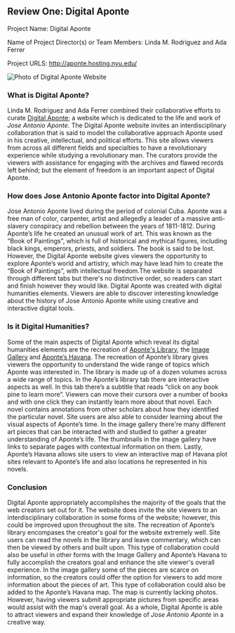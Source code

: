 ## Review One: Digital Aponte 

Project Name: Digital Aponte

Name of Project Director(s) or Team Members: Linda M. Rodriguez and Ada Ferrer

Project URLS: http://aponte.hosting.nyu.edu/


![Photo of Digital Aponte Website](https://jereeemiaah.github.io/Jeremiah-L.-Bethea/images/AponteReviewCover.png)

### What is Digital Aponte?

Linda M. Rodriguez and Ada Ferrer combined their collaborative efforts to curate [Digital Aponte](http://aponte.hosting.nyu.edu/); a website which is dedicated to the life and work of _Jose Antonio Aponte_. The Digital Aponte website invites an interdisciplinary collaboration that is said to model the collaborative approach Aponte used in his creative, intellectual, and political efforts. This site allows viewers from across all different fields and specialties to have a revolutionary experience while studying a revolutionary man. The curators provide the viewers with assistance for engaging with the archives and flawed records left behind; but the element of freedom is an important aspect of Digital Aponte.

### How does Jose Antonio Aponte factor into Digital Aponte?

Jose Antonio Aponte lived during the period of colonial Cuba. Aponte was a free man of color, carpenter, artist and allegedly a leader of a massive anti-slavery conspiracy and rebellion between the years of 1811-1812. During Aponte’s life he created an unusual work of art. This was known as the “Book of Paintings”, which is full  of historical and mythical figures, including black kings, emperors, priests, and soldiers. The book is said to be lost. However, the Digital Aponte website gives viewers the opportunity to explore Aponte’s world and artistry, which may have lead him to create the  “Book of Paintings”, with intellectual freedom.The website is separated through different tabs but there's no distinctive order, so readers can start and finish however they would like. Digital Aponte was created with digital humanities elements. Viewers are able to discover interesting knowledge about the history of Jose Antonio Aponte while using creative and interactive digital tools. 

### Is it Digital Humanities?

Some of the main aspects of Digital Aponte which reveal its digital humanities elements are the recreation of [Aponte's Library](http://aponte.hosting.nyu.edu/apontes-library/), the [Image Gallery](http://aponte.hosting.nyu.edu/havana-visual-culture/) and [Aponte’s Havana](http://aponte.hosting.nyu.edu/apontes-havana/). The recreation of Aponte’s library gives viewers the opportunity to understand the wide range of topics which Aponte was interested in. The library is made up of a dozen volumes across a wide range of topics. In the Aponte’s library tab there are interactive aspects as well. In this tab there’s a subtitle that reads “click on any book pine to learn more”. Viewers can move their cursors over a number of books and with one click they can instantly learn more about that novel. Each novel contains annotations from other scholars about how they identified the particular novel. Site users are also able to consider learning about the visual aspects of Aponte’s time. In the image gallery there're many different art pieces that can be interacted with and studied to gather a greater understanding of Aponte’s life. The thumbnails in the image gallery have links to separate pages with contextual information on them. Lastly, Aponte’s Havana allows site users to view an interactive map of Havana plot sites relevant to Aponte’s life and also locations he represented in his novels. 

### Conclusion

Digital Aponte appropriately accomplishes the majority of the goals that the web creators set out for it.  The website does invite the site viewers to an interdisciplinary collaboration in some forms of the website; however, this could be improved upon throughout the site. The recreation of Aponte’s library encompases the creator's goal for the website extremely well. Site users can read the novels in the library and leave commentary, which can then be viewed by others and built upon. This type of collaboration could also be useful in other forms with the Image Gallery and Aponte’s Havana to fully accomplish the creators goal and enhance the site viewer's overall experience. In the image gallery some of the pieces are scarce on information, so the creators could offer the option for viewers to add more information about the pieces of art. This type of collaboration could also be added to the Aponte’s Havana map. The map is currently lacking photos. However, having viewers submit appropriate pictures from specific areas would assist with the map's overall goal. As a whole, Digital Aponte is able to attract viewers and expand their knowledge of _Jose Antonio Aponte_ in a creative way.
 
